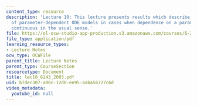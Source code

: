 ```yaml
---
content_type: resource
description: 'Lecture 10: This lecture presents results which describe local behavior
  of parameter-dependent ODE models in cases when dependence on a parameter is not
  continuous in the usual sense.'
file: https://ol-ocw-studio-app-production.s3.amazonaws.com/courses/6-243j-dynamics-of-nonlinear-systems-fall-2003/b7dec307a00c12d0ee95aaba56727c6d_lec10_6243_2003.pdf
file_type: application/pdf
learning_resource_types:
- Lecture Notes
ocw_type: OCWFile
parent_title: Lecture Notes
parent_type: CourseSection
resourcetype: Document
title: lec10_6243_2003.pdf
uid: b7dec307-a00c-12d0-ee95-aaba56727c6d
video_metadata:
  youtube_id: null
---
```

